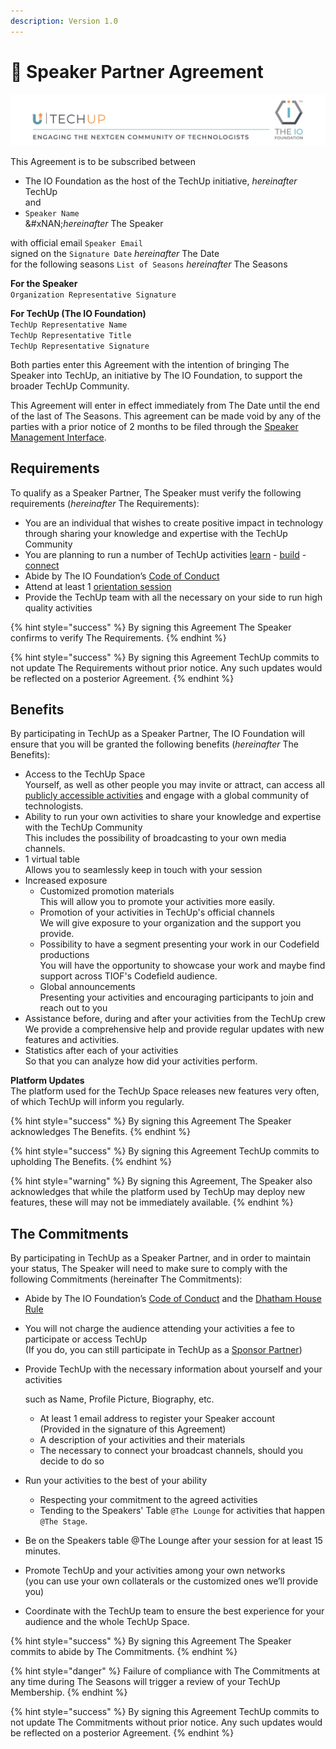 ```yaml
---
description: Version 1.0
---
```


# 🤝 Speaker Partner Agreement

![](../../Documentation/.gitbook/assets/image.png)

This Agreement is to be subscribed between

* The IO Foundation as the host of the TechUp initiative, _hereinafter_ TechUp\
  and
* `Speaker Name`\
  &#xNAN;_&#x68;ereinafter_ The Speaker

with official email `Speaker Email` \
signed on the `Signature Date`                            _hereinafter_ The Date\
for the following seasons `List of Seasons` _hereinafter_ The Seasons

**For the Speaker**\
`Organization Representative Signature`

**For TechUp (The IO Foundation)**\
`TechUp Representative Name`\
`TechUp Representative Title`\
`TechUp Representative Signature`

Both parties enter this Agreement with the intention of bringing The Speaker into TechUp, an initiative by The IO Foundation, to support the broader TechUp Community.

This Agreement will enter in effect immediately from The Date until the end of the last of The Seasons. This agreement can be made void by any of the parties with a prior notice of 2 months to be filed through the [Speaker Management Interface](https://tiof.click/TUTarianSpeakerLifecycleManagement).

## Requirements <a href="#requirements" id="requirements"></a>

To qualify as a Speaker Partner, The Speaker must verify the following requirements (_hereinafter_ The Requirements):

* You are an individual that wishes to create positive impact in technology through sharing your knowledge and expertise with the TechUp Community
* You are planning to run a number of TechUp activities [learn](../../activities/learn/ "mention") - [build](../../activities/build/ "mention") - [connect](../../activities/connect/ "mention")
* Abide by The IO Foundation’s [Code of Conduct](https://tiof.click/TIOFPolicyCoC)
* Attend at least 1 [orientation session](../../activities/learn/orientation-sessions.md)
* Provide the TechUp team with all the necessary on your side to run high quality activities

{% hint style="success" %}
By signing this Agreement The Speaker confirms to verify The Requirements.
{% endhint %}

{% hint style="success" %}
By signing this Agreement TechUp commits to not update The Requirements without prior notice. Any such updates would be reflected on a posterior Agreement.
{% endhint %}

## Benefits

By participating in TechUp as a Speaker Partner, The IO Foundation will ensure that you will be granted the following benefits (_hereinafter_ The Benefits):

* Access to the TechUp Space\
  Yourself, as well as other people you may invite or attract, can access all [publicly accessible activities](../../about/terminology.md#publicly-accessible-activity) and engage with a global community of technologists.
* Ability to run your own activities to share your knowledge and expertise with the TechUp Community \
  This includes the possibility of broadcasting to your own media channels.
* 1 virtual table\
  Allows you to seamlessly keep in touch with your session&#x20;
* Increased exposure
  * Customized promotion materials\
    This will allow you to promote your activities more easily.
  * Promotion of your activities in TechUp's official channels\
    We will give exposure to your organization and the support you provide.
  * Possibility to have a segment presenting your work in our Codefield productions\
    You will have the opportunity to showcase your work and maybe find support across TIOF's Codefield audience.
  * Global announcements\
    Presenting your activities and encouraging participants to join and reach out to you
* Assistance before, during and after your activities from the TechUp crew\
  We provide a comprehensive help and provide regular updates with new features and activities.
* Statistics after each of your activities\
  So that you can analyze how did your activities perform.

**Platform Updates**\
The platform used for the TechUp Space releases new features very often, of which TechUp will inform you regularly.

{% hint style="success" %}
By signing this Agreement The Speaker acknowledges The Benefits.
{% endhint %}

{% hint style="success" %}
By signing this Agreement TechUp commits to upholding The Benefits.
{% endhint %}

{% hint style="warning" %}
By signing this Agreement, The Speaker also acknowledges that while the platform used by TechUp may deploy new features, these will may not be immediately available.
{% endhint %}

## The Commitments

By participating in TechUp as a Speaker Partner, and in order to maintain your status, The Speaker will need to make sure to comply with the following Commitments (hereinafter The Commitments):

* Abide by The IO Foundation’s [Code of Conduct](https://tiof.click/TIOFPolicyCoC) and the [Dhatham House Rule](broken-reference)
* You will not charge the audience attending your activities a fee to participate or access TechUp\
  (If you do, you can still participate in TechUp as a [Sponsor Partner](../sponsors/))
*   Provide TechUp with the necessary information about yourself and your activities

    such as Name, Profile Picture, Biography, etc.

    * At least 1 email address to register your Speaker account\
      (Provided in the signature of this Agreement)
    * A description of your activities and their materials&#x20;
    * The necessary to connect your broadcast channels, should you decide to do so
* Run your activities to the best of your ability
  * Respecting your commitment to the agreed activities
  * Tending to the Speakers' Table `@The Lounge` for activities that happen `@The Stage`.
* Be on the Speakers table @The Lounge after your session for at least 15 minutes.
* Promote TechUp and your activities among your own networks\
  (you can use your own collaterals or the customized ones we’ll provide you)
* Coordinate with the TechUp team to ensure the best experience for your audience and the whole TechUp Space.

{% hint style="success" %}
By signing this Agreement The Speaker commits to abide by The Commitments.
{% endhint %}

{% hint style="danger" %}
Failure of compliance with The Commitments at any time during The Seasons will trigger a review of your TechUp Membership.
{% endhint %}

{% hint style="success" %}
By signing this Agreement TechUp commits to not update The Commitments without prior notice. Any such updates would be reflected on a posterior Agreement.
{% endhint %}

